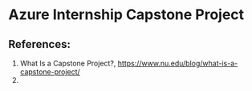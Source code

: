
# Azure Internship Capstone Project







## References:

1) What Is a Capstone Project?, https://www.nu.edu/blog/what-is-a-capstone-project/
2) 



